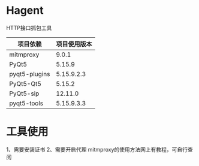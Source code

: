 # Hagent
HTTP接口抓包工具

| 项目依赖 | 项目使用版本 |
| ------- | ------- |
| mitmproxy| 9.0.1 |
| PyQt5 | 5.15.9 |
|  pyqt5-plugins| 5.15.9.2.3 |
|  PyQt5-Qt5| 5.15.2 |
|  PyQt5-sip| 12.11.0 |
|  pyqt5-tools| 5.15.9.3.3 |

# 工具使用
1、需要安装证书
2、需要开启代理
mitmproxy的使用方法网上有教程，可自行查阅
